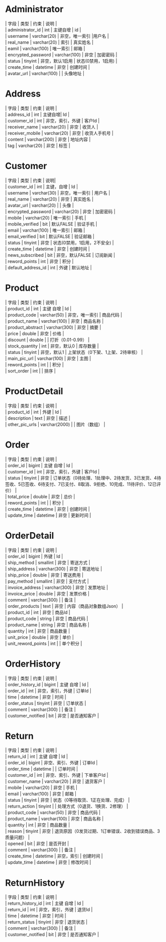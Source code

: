 # Administrator
| 字段 | 类型 | 约束 | 说明  |  
| administrator_id | int | 主键自增 | id  |  
| username | varchar(20) | 非空，唯一索引 |用户名  |  
| real_name | varchar(20) | 索引 | 真实姓名  |  
| eamil | varchar(100) | 唯一索引 | 邮箱  |  
| encrypted_password | varchar(100) | 非空 | 加密密码  |  
| status | tinyint | 非空，默认1启用 | 状态(0禁用，1启用)  |  
| create_time | datetime | 非空 | 创建时间  |  
| avatar_url | varchar(100) | | 头像地址  |  

# Address
| 字段 | 类型 | 约束 | 说明  |  
| address_id | int | 主键自增| Id  |  
| customer_id | int | 非空，索引，外键 | 客户Id  |  
| receiver_name | varchar(20) | 非空 | 收货人  |  
| receiver_mobile | varchar(20) | 非空 | 收货人手机号   |  
| content | varchar(200) | 非空 |  地址内容  |  
| tag | varchar(20) | 非空 | 标签  |  

# Customer
| 字段 | 类型 | 约束 | 说明|  
| customer_id | int | 主键，自增 | Id  |  
| username | varchar(30) | 非空，唯一索引 | 用户名  |  
| real_name | varchar(20) | 非空 | 真实姓名  |  
| avatar_url | varchar(20) |  | 头像  |  
| encrypted_password | varchar(20) | 非空 | 加密密码  |  
| mobile | varchar(20) | 唯一索引 | 手机  |  
| mobile_verified | bit | 默认FALSE | 验证手机  |  
| email | varchar(100) | 唯一索引 | 邮箱  |  
| email_verified | bit | 默认FALSE | 验证邮箱  |  
| status | tinyint | 非空 | 状态(0禁用，1启用，2不安全)  |  
| create_time | datetime | 非空 | 创建时间  |  
| news_subscribed | bit | 非空，默认FALSE | 订阅新闻  |  
| reword_points | int | 非空 | 积分  |  
| default_address_id | int | 外键 | 默认地址   |  

# Product
| 字段 | 类型 | 约束 | 说明  |  
| product_id | int | 主键 自增 | Id  |  
| product_code | varchar(50) | 非空，唯一索引 | 商品代码  |  
| product_name | varchar(100) | 非空 | 商品名称  |  
| product_abstract | varchar(300) | 非空 | 摘要  |  
| price | double | 非空 | 价格  |  
| discount | double |  | 打折（0.01-0.99）  |  
| stock_quantity | int | 非空，默认0 | 库存数量  |  
| status | tinyint | 非空，默认1 | 上架状态（0下架、1上架、2待审核）  |  
| main_pic_url | varchar(100) | 非空 | 主图  |  
| reword_points | int |  | 积分  |  
| sort_order | int |  | 排序  |  

# ProductDetail
| 字段 | 类型 | 约束 | 说明  |  
| product_id | int | 外键 | Id  |  
| description | text | 非空 | 描述  |  
| other_pic_urls | varchar(2000) |  | 图片（数组）  |  
# Order
| 字段  | 类型  | 约束  |  说明 |  
| order_id  | bigint  | 主键 自增 | Id  |  
| customer_id | int  | 非空，索引，外键 | 客户Id  |  
| status | tinyint  | 非空 | 订单状态（0待处理、1处理中、2待发货、3已发货、4待签收、5已签收、6待支付、7已支付、8取消、9拒绝、10完成、11待评价、12已评价）  |  
| total_price  | double  | 非空 | 总价  |  
| reword_points  | int  |  | 积分  |  
| create_time  | datetime  | 非空  | 创建时间  |  
| update_time  | datetime  | 非空 | 更新时间 |  

# OrderDetail
| 字段  | 类型  | 约束  |  说明 |  
| order_id  | bigint  | 外键 | Id  |  
| ship_method  | smallint  | 非空 | 寄送方式  |  
| ship_address  | varchar(300)  | 非空  | 寄送地址  |  
| ship_price  | double  | 非空 | 寄送费用  |  
| pay_method | smallint  | 非空 | 支付方式  |  
| invoice_address | varchar(300)  | 非空 | 发票地址  |  
| invoice_price  | double  | 非空 | 发票价格  |  
| comment | varchar(300)  |  | 备注  |  
| order_products  | text  | 非空 | 内容（商品对象数组Json）  |  
| product_id  | int  | 非空 | 商品Id  |  
| product_code  | string  | 非空 | 商品代码  |  
| product_name  | string  | 非空 | 商品名称  |  
| quantity  | int  | 非空 | 商品数量  |  
| unit_price  | double  | 非空 | 单价  |  
| unit_reword_points  | int  |  | 单个积分  |  

# OrderHistory
| 字段  | 类型  | 约束  |  说明 |  
| order_history_id  | bigint  | 主键 自增 | Id  |  
| order_id | int  | 非空，索引，外键 | 订单Id  |  
| time | datetime  | 非空 | 时间  |  
| order_status  | tinyint  | 非空 | 订单状态  |  
| comment  | varchar(300)  |  | 备注  |  
| customer_notified  | bit  | 非空  | 是否通知客户  |  

# Return
| 字段  | 类型  | 约束  |  说明 |  
| return_id  | int  | 主键 自增 | Id  |  
| order_id | bigint  | 非空、索引、外键 | 订单Id  |  
| order_time | datetime  |  | 订单时间  |  
| customer_id  | int  | 非空、索引、外键 | 下单客户Id  |  
| customer_name  | varchar(20)  | 非空 | 退货客户  |  
| mobile  | varchar(20)  | 非空 | 手机  |  
| email  | varchar(100)  | 非空  | 邮箱  |  
| status  | tinyint  | 非空 | 状态（0等待取货、1正在处理、完成）  |  
| return_action | tinyint  |  | 处理方式（0退货、1换货、2修理）  |  
| product_code  | varchar(50)  | 非空 | 商品代码  |  
| product_name  | varchar(100)  | 非空 | 商品名称  |  
| quantity  | int  | 非空 | 商品数量  |  
| reason  | tinyint  | 非空 | 退货原因（0发货过期、1订单错误、2收到错误商品、3质量问题）  |  
| opened  | bit  | 非空 | 是否开封  |  
| comment  | varchar(300)  |  | 备注  |  
| create_time  | datetime  | 非空，索引 | 创建时间  |  
| update_time  | datetime  | 非空 | 修改时间  |  

# ReturnHistory
| 字段  | 类型  | 约束  |  说明 |  
| return_history_id  | int  | 主键 自增 | Id  |  
| return_id | int  | 非空，索引，外键 | 退货Id  |  
| time | datetime  | 非空 | 时间  |  
| return_status  | tinyint  | 非空 | 退货状态  |  
| comment  | varchar(300)  |  | 备注  |  
| customer_notified  | bit  | 非空  | 是否通知客户  |  